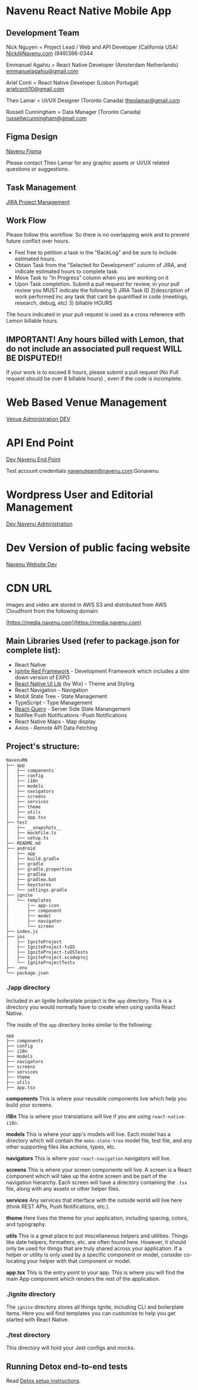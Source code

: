 # Navenu React Native Mobile App 

## Development Team 

 Nick Nguyen = Project Lead / Web and API Developer (California USA)  Nick@Navenu.com (949)386-0344
 
 Emmanuel Agahiu =    React Native Developer (Amsterdam Netherlands)  emmanuelagahiu@gmail.com
 
 Ariel Conti = React Native Developer (Lisbon Portugal)   arielconti10@gmail.com
 
 Theo Lamar =  UI/UX Designer (Toronto Canada)  theolamar@gmail.com
 
 Russell Cunningham = Data Manager (Toronto Canada) russellwcunningham@gmail.com
 
## Figma Design

[Navenu Figma](https://www.figma.com/file/1VQdbZ2qUgG4YT91I2xaX4/Navenu-Master?node-id=56%3A480) 

Please contact Theo Lamar for any graphic assets or UI/UX related questions or suggestions.

## Task Management

[JIRA Project Management](https://navenu.atlassian.net/jira/software/c/projects/MOBILE/boards/2)

## Work Flow

Please follow this workflow. So there is no overlapping work and to prevent future conflict over hours. 

- Feel free to petition a task in the "BackLog" and be sure to include estimated hours. 
- Obtain Task from the "Selected for Development" column of JIRA, and indicate estimated hours to complete task.
- Move Task to "In Progress" column when you are working on it
- Upon Task completion. Submit a pull request for review, in your pull review you MUST indicate the following 1) JIRA Task ID 2)description of work performed inc any task that cant be quantified in code (meetings, research, debug, etc) 3) billable HOURS 

The hours indicated in your pull request is used as a cross reference with Lemon billable hours.

## IMPORTANT! Any hours billed with Lemon, that do not include an associated pull request WILL BE DISPUTED!!

If your work is to exceed 8 hours, please submit a pull request (No Pull request should be over 8 billable hours) , even if the code is incomplete. 

# Web Based Venue Management

[Venue Administration DEV](https://api.navenu.com/admin/venue)

# API End Point

[Dev Navenu End Point](https://api.navenu.com/api/)

Test account credentials navenuteam@navenu.com:Gonavenu

# Wordpress User and Editorial Management

[Dev Navenu Administration](https://dev.navenu.com/wp-admin/)

# Dev Version of public facing website 

[Navenu Website Dev](https://dev.navenu.com) 

# CDN URL 

Images and video are stored in AWS S3 and distributed from AWS Cloudfront from the following domain:

[https://media.navenu.com](https://media.navenu.com)



## Main Libraries Used (refer to package.json for complete list):

- React Native
- [Iginite Red Framework](https://github.com/infinitered/ignite)  - Development Framework which includes a slim down version of EXPO
- [React Native UI Lib](https://github.com/wix/react-native-ui-lib) (by Wix) - Theme and Styling 
- React Navigation    -  Navigation
- MobX State Tree    - State Management
- TypeScript    - Type Management
- [React-Query](https://react-query-v3.tanstack.com/) - Server Side State Manangement
- Notifee Push Notifications  -Push Notifications
- React Native Maps  - Map display
- Axios   - Remote API Data Fetching



## Project's structure:

```
NavenuRN
├── app
│   ├── components
│   ├── config
│   ├── i18n
│   ├── models
│   ├── navigators
│   ├── screens
│   ├── services
│   ├── theme
│   ├── utils
│   ├── app.tsx
├── test
│   ├── __snapshots__
│   ├── mockFile.ts
│   ├── setup.ts
├── README.md
├── android
│   ├── app
│   ├── build.gradle
│   ├── gradle
│   ├── gradle.properties
│   ├── gradlew
│   ├── gradlew.bat
│   ├── keystores
│   └── settings.gradle
├── ignite
│   └── templates
|       |── app-icon
│       ├── component
│       ├── model
│       ├── navigator
│       └── screen
├── index.js
├── ios
│   ├── IgniteProject
│   ├── IgniteProject-tvOS
│   ├── IgniteProject-tvOSTests
│   ├── IgniteProject.xcodeproj
│   └── IgniteProjectTests
├── .env
└── package.json

```

### ./app directory

Included in an Ignite boilerplate project is the `app` directory. This is a directory you would normally have to create when using vanilla React Native.

The inside of the `app` directory looks similar to the following:

```
app
├── components
├── config
├── i18n
├── models
├── navigators
├── screens
├── services
├── theme
├── utils
├── app.tsx
```

**components**
This is where your reusable components live which help you build your screens.

**i18n**
This is where your translations will live if you are using `react-native-i18n`.

**models**
This is where your app's models will live. Each model has a directory which will contain the `mobx-state-tree` model file, test file, and any other supporting files like actions, types, etc.

**navigators**
This is where your `react-navigation` navigators will live.

**screens**
This is where your screen components will live. A screen is a React component which will take up the entire screen and be part of the navigation hierarchy. Each screen will have a directory containing the `.tsx` file, along with any assets or other helper files.

**services**
Any services that interface with the outside world will live here (think REST APIs, Push Notifications, etc.).

**theme**
Here lives the theme for your application, including spacing, colors, and typography.

**utils**
This is a great place to put miscellaneous helpers and utilities. Things like date helpers, formatters, etc. are often found here. However, it should only be used for things that are truly shared across your application. If a helper or utility is only used by a specific component or model, consider co-locating your helper with that component or model.

**app.tsx** This is the entry point to your app. This is where you will find the main App component which renders the rest of the application.

### ./ignite directory

The `ignite` directory stores all things Ignite, including CLI and boilerplate items. Here you will find templates you can customize to help you get started with React Native.

### ./test directory

This directory will hold your Jest configs and mocks.

## Running Detox end-to-end tests

Read [Detox setup instructions](./detox/README.md).

